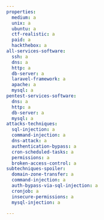 ```yaml
---
properties:
  medium: a
  unix: a
  ubuntu: a
  ctf-realistic: a
  paid: a
  hackthebox: a
all-services-software:
  ssh: a
  dns: a
  http: a
  db-server: a
  laravel-framework: a
  apache: a
  mysql: a
pentest-services-software:
  dns: a
  http: a
  db-server: a
  mysql: a
attacks-techniques:
  sql-injection: a
  command-injection: a
  dns-attack: a
  authentication-bypass: a
  cron-scheduled-tasks: a
  permissions: a
  broken-access-control: a
subtechniques-spoiler:
  domain-zone-transfer: a
  command-injection: a
  auth-bypass-via-sql-injection: a
  cronjob: a
  insecure-permissions: a
  mysql-injection: a

---
```

